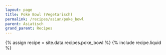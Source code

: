 ```yaml
---
layout: page
title: Poke Bowl (Vegetarisch)
permalink: /recipes/asian/poke_bowl
parent: Asiatisch
grand_parent: Recipes
---
```

{% assign recipe = site.data.recipes.poke_bowl %}
{% include recipe.liquid %}